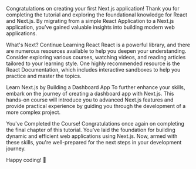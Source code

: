 Congratulations on creating your first Next.js application!
Thank you for completing the tutorial and exploring the foundational knowledge for React and Next.js. By migrating from a simple React Application to a Next.js application, you've gained valuable insights into building modern web applications.

What's Next?
Continue Learning React
React is a powerful library, and there are numerous resources available to help you deepen your understanding. Consider exploring various courses, watching videos, and reading articles tailored to your learning style. One highly recommended resource is the React Documentation, which includes interactive sandboxes to help you practice and master the topics.

Learn Next.js by Building a Dashboard App
To further enhance your skills, embark on the journey of creating a dashboard app with Next.js. This hands-on course will introduce you to advanced Next.js features and provide practical experience by guiding you through the development of a more complex project.

You've Completed the Course!
Congratulations once again on completing the final chapter of this tutorial. You've laid the foundation for building dynamic and efficient web applications using Next.js. Now, armed with these skills, you're well-prepared for the next steps in your development journey.

Happy coding! 🚀
